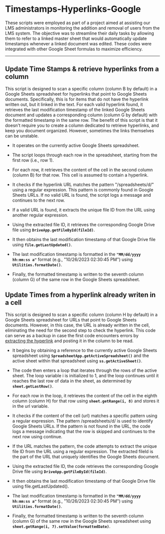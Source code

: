 # Timestamps-Hyperlinks-Google

These scripts were employed as part of a project aimed at assisting our LMS administrators in monitoring the addition and removal of users from the LMS system. The objective was to streamline their daily tasks by allowing them to refer to a linked master sheet that would automatically update timestamps whenever a linked document was edited. These codes were integrated with other Google Sheet formulas to maximize efficiency.

---
## Update Time Stamps & retrieve hyperlinks from a column

This script is designed to scan a specific column (column B by default) in a Google Sheets spreadsheet for hyperlinks that point to Google Sheets documents. Specifically, this is for items that do not have the hyperlink written out, but it linked in the text. For each valid hyperlink found, it retrieves the last modification timestamp of the linked Google Sheets document and updates a corresponding column (column G by default) with the formatted timestamp in the same row. The benefit of this script is that it doesn't require you to create a column dedicated to retrieve hyperlinks, and keep you document organized. However, sometimes the links themselves can be unstable.

* It operates on the currently active Google Sheets spreadsheet.

* The script loops through each row in the spreadsheet, starting from the first row (i.e., row 1).

* For each row, it retrieves the content of the cell in the second column (column B) for that row. This cell is assumed to contain a hyperlink.

* It checks if the hyperlink URL matches the pattern "/spreadsheets/d/" using a regular expression. This pattern is commonly found in Google Sheets URLs. If no valid URL is found, the script logs a message and continues to the next row.

* If a valid URL is found, it extracts the unique file ID from the URL using another regular expression.

* Using the extracted file ID, it retrieves the corresponding Google Drive file using **`DriveApp.getFileById(fileId)`**.

* It then obtains the last modification timestamp of that Google Drive file using **`file.getLastUpdated()`**.

* The last modification timestamp is formatted in the **`"MM/dd/yyyy hh:mm:ss a"`** format (e.g., "10/26/2023 02:30:45 PM") using **`Utilities.formatDate()`**.

* Finally, the formatted timestamp is written to the seventh column (column G) of the same row in the Google Sheets spreadsheet.

## Update Times from a hyperlink already writen in a cell

This script is designed to scan a specific column (column H by default) in a Google Sheets spreadsheet for URLs that point to Google Sheets documents. However, in this case, the URL is already written in the cell, eliminating the need for the second step to check the hyperlink. This code can serve as a backup in case the first code encounters errors by [extracting the hyperlink](https://www.youtube.com/watch?v=zEUQtvquJe0) and posting it in the column to be read.

* It begins by obtaining a reference to the currently active Google Sheets spreadsheet using **`SpreadsheetApp.getActiveSpreadsheet()`** and the active sheet within that spreadsheet using **`ss.getActiveSheet()`**.

* The code then enters a loop that iterates through the rows of the active sheet. The loop variable i is initialized to 1, and the loop continues until it reaches the last row of data in the sheet, as determined by **`sheet.getLastRow()`**.

* For each row in the loop, it retrieves the content of the cell in the eighth column (column H) for that row using **`sheet.getRange(i, 8)`** and stores it in the url variable.

* It checks if the content of the cell (url) matches a specific pattern using a regular expression. The pattern \/spreadsheets\/d\/ is used to identify Google Sheets URLs. If the pattern is not found in the URL, the code logs a message indicating that the row is skipped and continues to the next row using continue.

* If the URL matches the pattern, the code attempts to extract the unique file ID from the URL using a regular expression. The extracted fileId is the part of the URL that uniquely identifies the Google Sheets document.

* Using the extracted file ID, the code retrieves the corresponding Google Drive file using **`DriveApp.getFileById(fileId)`**.

* It then obtains the last modification timestamp of that Google Drive file using file.getLastUpdated().

* The last modification timestamp is formatted in the **`"MM/dd/yyyy hh:mm:ss a"`** format (e.g., "10/26/2023 02:30:45 PM") using **`Utilities.formatDate()`**.

* Finally, the formatted timestamp is written to the seventh column (column G) of the same row in the Google Sheets spreadsheet using **`sheet.getRange(i, 7).setValue(formattedDate)`**.
